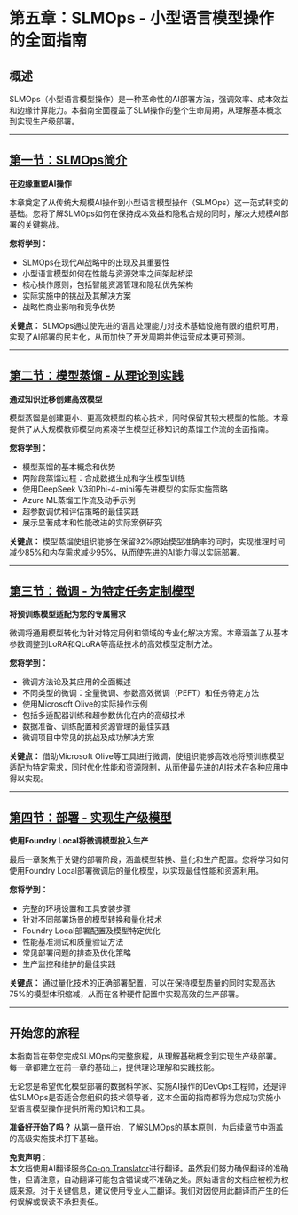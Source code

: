 <!--
CO_OP_TRANSLATOR_METADATA:
{
  "original_hash": "2db7a2f6e9873c3cd09fea6736bf360b",
  "translation_date": "2025-07-22T04:19:38+00:00",
  "source_file": "Module05/README.md",
  "language_code": "zh"
}
-->
# 第五章：SLMOps - 小型语言模型操作的全面指南

## 概述

SLMOps（小型语言模型操作）是一种革命性的AI部署方法，强调效率、成本效益和边缘计算能力。本指南全面覆盖了SLM操作的整个生命周期，从理解基本概念到实现生产级部署。

---

## [第一节：SLMOps简介](./01.IntroduceSLMOps.md)

**在边缘重塑AI操作**

本章奠定了从传统大规模AI操作到小型语言模型操作（SLMOps）这一范式转变的基础。您将了解SLMOps如何在保持成本效益和隐私合规的同时，解决大规模AI部署的关键挑战。

**您将学到：**
- SLMOps在现代AI战略中的出现及其重要性
- 小型语言模型如何在性能与资源效率之间架起桥梁
- 核心操作原则，包括智能资源管理和隐私优先架构
- 实际实施中的挑战及其解决方案
- 战略性商业影响和竞争优势

**关键点：** SLMOps通过使先进的语言处理能力对技术基础设施有限的组织可用，实现了AI部署的民主化，从而加快了开发周期并使运营成本更可预测。

---

## [第二节：模型蒸馏 - 从理论到实践](./02.SLMOps-Distillation.md)

**通过知识迁移创建高效模型**

模型蒸馏是创建更小、更高效模型的核心技术，同时保留其较大模型的性能。本章提供了从大规模教师模型向紧凑学生模型迁移知识的蒸馏工作流的全面指南。

**您将学到：**
- 模型蒸馏的基本概念和优势
- 两阶段蒸馏过程：合成数据生成和学生模型训练
- 使用DeepSeek V3和Phi-4-mini等先进模型的实际实施策略
- Azure ML蒸馏工作流及动手示例
- 超参数调优和评估策略的最佳实践
- 展示显著成本和性能改进的实际案例研究

**关键点：** 模型蒸馏使组织能够在保留92%原始模型准确率的同时，实现推理时间减少85%和内存需求减少95%，从而使先进的AI能力得以实际部署。

---

## [第三节：微调 - 为特定任务定制模型](./03.SLMOps-Finetuing.md)

**将预训练模型适配为您的专属需求**

微调将通用模型转化为针对特定用例和领域的专业化解决方案。本章涵盖了从基本参数调整到LoRA和QLoRA等高级技术的高效模型定制方法。

**您将学到：**
- 微调方法论及其应用的全面概述
- 不同类型的微调：全量微调、参数高效微调（PEFT）和任务特定方法
- 使用Microsoft Olive的实际操作示例
- 包括多适配器训练和超参数优化在内的高级技术
- 数据准备、训练配置和资源管理的最佳实践
- 微调项目中常见的挑战及成功解决方案

**关键点：** 借助Microsoft Olive等工具进行微调，使组织能够高效地将预训练模型适配为特定需求，同时优化性能和资源限制，从而使最先进的AI技术在各种应用中得以实现。

---

## [第四节：部署 - 实现生产级模型](./04.SLMOps.Deployment.md)

**使用Foundry Local将微调模型投入生产**

最后一章聚焦于关键的部署阶段，涵盖模型转换、量化和生产配置。您将学习如何使用Foundry Local部署微调后的量化模型，以实现最佳性能和资源利用。

**您将学到：**
- 完整的环境设置和工具安装步骤
- 针对不同部署场景的模型转换和量化技术
- Foundry Local部署配置及模型特定优化
- 性能基准测试和质量验证方法
- 常见部署问题的排查及优化策略
- 生产监控和维护的最佳实践

**关键点：** 通过量化技术的正确部署配置，可以在保持模型质量的同时实现高达75%的模型体积缩减，从而在各种硬件配置中实现高效的生产部署。

---

## 开始您的旅程

本指南旨在带您完成SLMOps的完整旅程，从理解基础概念到实现生产级部署。每一章都建立在前一章的基础上，提供理论理解和实践技能。

无论您是希望优化模型部署的数据科学家、实施AI操作的DevOps工程师，还是评估SLMOps是否适合您组织的技术领导者，这本全面的指南都将为您成功实施小型语言模型操作提供所需的知识和工具。

**准备好开始了吗？** 从第一章开始，了解SLMOps的基本原则，为后续章节中涵盖的高级实施技术打下基础。

**免责声明**：  
本文档使用AI翻译服务[Co-op Translator](https://github.com/Azure/co-op-translator)进行翻译。虽然我们努力确保翻译的准确性，但请注意，自动翻译可能包含错误或不准确之处。原始语言的文档应被视为权威来源。对于关键信息，建议使用专业人工翻译。我们对因使用此翻译而产生的任何误解或误读不承担责任。